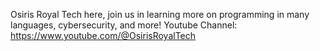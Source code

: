 Osiris Royal Tech here, join us in learning more on programming in many languages, cybersecurity, and more!
Youtube Channel: https://www.youtube.com/@OsirisRoyalTech
